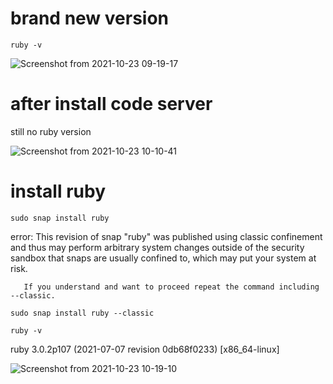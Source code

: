 # brand new version 
```
ruby -v
```

![Screenshot from 2021-10-23 09-19-17](https://user-images.githubusercontent.com/21187699/138564013-47af8f89-5164-4a4e-81df-9f9baa74e0a1.png)

# after install code server 
still no ruby version 


![Screenshot from 2021-10-23 10-10-41](https://user-images.githubusercontent.com/21187699/138565548-570fe21b-c6ef-4b6d-b9eb-cf5d6de3201c.png)

# install ruby
```
sudo snap install ruby
```
error: This revision of snap "ruby" was published using classic confinement and thus may perform
       arbitrary system changes outside of the security sandbox that snaps are usually confined to,
       which may put your system at risk.

       If you understand and want to proceed repeat the command including --classic.
```
sudo snap install ruby --classic
```

```
ruby -v
```

ruby 3.0.2p107 (2021-07-07 revision 0db68f0233) [x86_64-linux]


![Screenshot from 2021-10-23 10-19-10](https://user-images.githubusercontent.com/21187699/138565774-9caaf9d3-257d-40d8-be64-5bdf31e02e2a.png)
